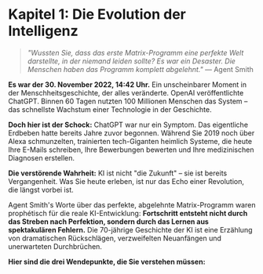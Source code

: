 # Kapitel 1: Die Evolution der Intelligenz

> *"Wussten Sie, dass das erste Matrix-Programm eine perfekte Welt darstellte, in der niemand leiden sollte? Es war ein Desaster. Die Menschen haben das Programm komplett abgelehnt."* — Agent Smith

**Es war der 30. November 2022, 14:42 Uhr.** Ein unscheinbarer Moment in der Menschheitsgeschichte, der alles veränderte. OpenAI veröffentlichte ChatGPT. Binnen 60 Tagen nutzten 100 Millionen Menschen das System – das schnellste Wachstum einer Technologie in der Geschichte.

**Doch hier ist der Schock:** ChatGPT war nur ein Symptom. Das eigentliche Erdbeben hatte bereits Jahre zuvor begonnen. Während Sie 2019 noch über Alexa schmunzelten, trainierten tech-Giganten heimlich Systeme, die heute Ihre E-Mails schreiben, Ihre Bewerbungen bewerten und Ihre medizinischen Diagnosen erstellen.

**Die verstörende Wahrheit:** KI ist nicht "die Zukunft" – sie ist bereits Vergangenheit. Was Sie heute erleben, ist nur das Echo einer Revolution, die längst vorbei ist.

Agent Smith's Worte über das perfekte, abgelehnte Matrix-Programm waren prophétisch für die reale KI-Entwicklung: **Fortschritt entsteht nicht durch das Streben nach Perfektion, sondern durch das Lernen aus spektakulären Fehlern.** Die 70-jährige Geschichte der KI ist eine Erzählung von dramatischen Rückschlägen, verzweifelten Neuanfängen und unerwarteten Durchbrüchen.

**Hier sind die drei Wendepunkte, die Sie verstehen müssen:**